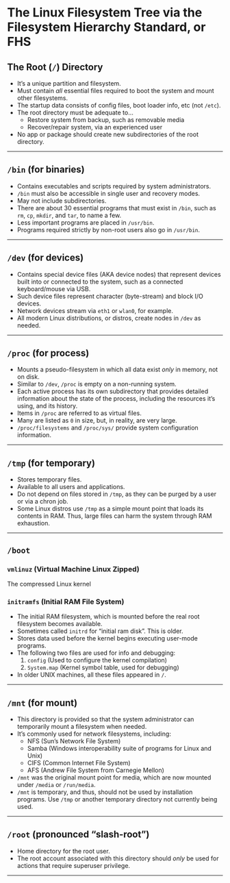 # The Linux Filesystem Tree via the Filesystem Hierarchy Standard, or FHS

## The Root (`/`) Directory

* It’s a unique partition and filesystem.
* Must contain *all* essential files required to boot the system and mount other filesystems.
* The startup data consists of config files, boot loader info, etc (not `/etc`).
* The root directory must be adequate to…
   - Restore system from backup, such as removable media
   - Recover/repair system, via an experienced user
* No app or package should create new subdirectories of the root directory.

---

## `/bin` (for binaries)

* Contains executables and scripts required by system administrators.
* `/bin` must also be accessible in single user and recovery modes.
* May not include subdirectories.
* There are about 30 essential programs that must exist in `/bin`, such as `rm`, `cp`, `mkdir`, and `tar`, to name a few.
* Less important programs are placed in `/usr/bin`.
* Programs required strictly by non-root users also go in `/usr/bin`.

---

## `/dev` (for devices)

* Contains special device files (AKA device nodes) that represent devices built into or connected to the system, such as a connected keyboard/mouse via USB.
* Such device files represent character (byte-stream) and block I/O devices.
* Network devices stream via `eth1` or `wlan0`, for example.
* All modern Linux distributions, or distros, create nodes in `/dev` as needed.

---

## `/proc` (for process)

* Mounts a pseudo-filesystem in which all data exist *only* in memory, not on disk.
* Similar to `/dev`, `/proc` is empty on a non-running system.
* Each active process has its own subdirectory that provides detailed information about the state of the process, including the resources it’s using, and its history.
* Items in `/proc` are referred to as virtual files.
* Many are listed as `0` in size, but, in reality, are very large.
* `/proc/filesystems` and `/proc/sys/` provide system configuration information.

---

## `/tmp` (for temporary)

* Stores temporary files.
* Available to all users and applications.
* Do not depend on files stored in `/tmp`, as they can be purged by a user or via a chron job.
* Some Linux distros use `/tmp` as a simple mount point that loads its contents in RAM. Thus, large files can harm the system through RAM exhaustion.

---

## `/boot`

### `vmlinuz` (Virtual Machine Linux Zipped)
The compressed Linux kernel

### `initramfs` (Initial RAM File System)
* The initial RAM filesystem, which is mounted before the real root filesystem becomes available.
* Sometimes called `initrd` for “initial ram disk”. This is older.
* Stores data used before the kernel begins executing user-mode programs.
* The following two files are used for info and debugging:
   1. `config` (Used to configure the kernel compilation)
   2. `System.map` (Kernel symbol table, used for debugging)
* In older UNIX machines, all these files appeared in `/`.

---

## `/mnt` (for mount)

* This directory is provided so that the system administrator can temporarily mount a filesystem when needed.
* It’s commonly used for network filesystems, including:
   + NFS (Sun’s Network File System)
   + Samba (Windows interoperability suite of programs for Linux and Unix)
   + CIFS (Common Internet File System)
   + AFS (Andrew File System from Carnegie Mellon)
* `/mnt` was the original mount point for media, which are now mounted under `/media` or `/run/media`.
* `/mnt` is temporary, and thus, should not be used by installation programs. Use `/tmp` or another temporary directory not currently being used.

---

## `/root` (pronounced “slash-root”)

* Home directory for the root user.
* The root account associated with this directory should *only* be used for actions that require superuser privilege.

---
